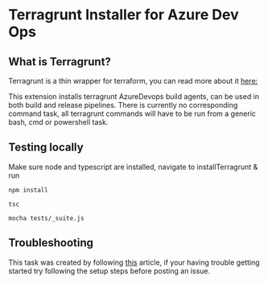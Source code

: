 # Terragrunt Installer for Azure Dev Ops

## What is Terragrunt?
Terragrunt is a thin wrapper for terraform, you can read more about it [here:](https://github.com/gruntwork-io/terragrunt)

This extension installs terragrunt AzureDevops build agents, can be used in both build and release pipelines. There is currently no corresponding command task, all terragrunt commands will have to be run from a generic bash, cmd or powershell task.

## Testing locally
Make sure node and typescript are installed, navigate to installTerragrunt & run 
```
npm install
```
```
tsc
```
```
mocha tests/_suite.js
```

## Troubleshooting

This task was created by following [this](https://learn.microsoft.com/en-us/visualstudio/extensibility/starting-to-develop-visual-studio-extensions?view=vs-2022) article, if your having trouble getting started try following the setup steps before posting an issue.
